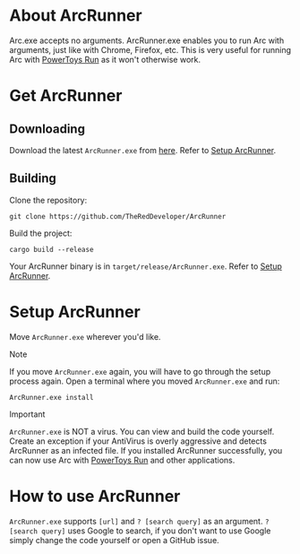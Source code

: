 # About ArcRunner
Arc.exe accepts no arguments. ArcRunner.exe enables you to run Arc with arguments, just like with Chrome, Firefox, etc.
This is very useful for running Arc with [PowerToys Run](https://github.com/microsoft/PowerToys) as it won't otherwise work.
# Get ArcRunner
## Downloading
Download the latest `ArcRunner.exe` from [here](https://github.com/TheRedDeveloper/ArcRunner/releases/latest).
Refer to [Setup ArcRunner](README.md#install-arcrunner).
## Building
Clone the repository:
```batch
git clone https://github.com/TheRedDeveloper/ArcRunner
```
Build the project:
```batch
cargo build --release
```
Your ArcRunner binary is in `target/release/ArcRunner.exe`.
Refer to [Setup ArcRunner](README.md#install-arcrunner).
# Setup ArcRunner
Move `ArcRunner.exe` wherever you'd like.
> [!NOTE]  
> If you move `ArcRunner.exe` again, you will have to go through the setup process again.
Open a terminal where you moved `ArcRunner.exe` and run:
```batch
ArcRunner.exe install
```
> [!IMPORTANT]  
> `ArcRunner.exe` is NOT a virus. You can view and build the code yourself.
> Create an exception if your AntiVirus is overly aggressive and detects ArcRunner as an infected file.
If you installed ArcRunner successfully, you can now use Arc with [PowerToys Run](https://github.com/microsoft/PowerToys) and other applications.
# How to use ArcRunner
`ArcRunner.exe` supports `[url]` and `? [search query]` as an argument.
`? [search query]` uses Google to search, if you don't want to use Google simply change the code yourself or open a GitHub issue.